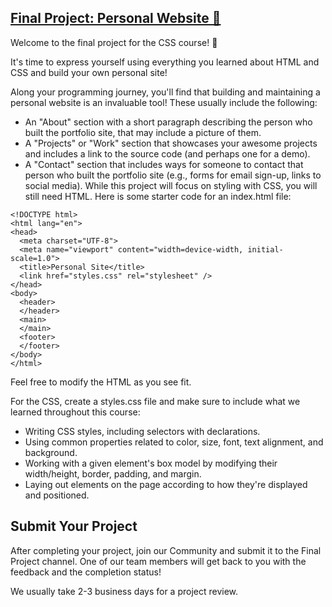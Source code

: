 ## [Final Project: Personal Website 📂](https://www.codedex.io/css/final-project)
Welcome to the final project for the CSS course! 🌲

It's time to express yourself using everything you learned about HTML and CSS and build your own personal site!

Along your programming journey, you'll find that building and maintaining a personal website is an invaluable tool! These usually include the following:

- An "About" section with a short paragraph describing the person who built the portfolio site, that may include a picture of them.
- A "Projects" or "Work" section that showcases your awesome projects and includes a link to the source code (and perhaps one for a demo).
- A "Contact" section that includes ways for someone to contact that person who built the portfolio site (e.g., forms for email sign-up, links to social media).
While this project will focus on styling with CSS, you will still need HTML. Here is some starter code for an index.html file:
```
<!DOCTYPE html>
<html lang="en">
<head>
  <meta charset="UTF-8">
  <meta name="viewport" content="width=device-width, initial-scale=1.0">
  <title>Personal Site</title>
  <link href="styles.css" rel="stylesheet" />
</head>
<body>
  <header>
  </header>
  <main>
  </main>
  <footer>
  </footer>
</body>
</html>
```
Feel free to modify the HTML as you see fit.

For the CSS, create a styles.css file and make sure to include what we learned throughout this course:

- Writing CSS styles, including selectors with declarations.
- Using common properties related to color, size, font, text alignment, and background.
- Working with a given element's box model by modifying their width/height, border, padding, and margin.
- Laying out elements on the page according to how they're displayed and positioned.


## Submit Your Project
After completing your project, join our Community and submit it to the Final Project channel. One of our team members will get back to you with the feedback and the completion status!

We usually take 2-3 business days for a project review.
